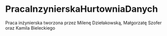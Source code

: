 # PracaInzynierskaHurtowniaDanych
Praca inżynierska tworzona przez Milenę Dziełakowską, Małgorzatę Szofer oraz Kamila Bieleckiego
